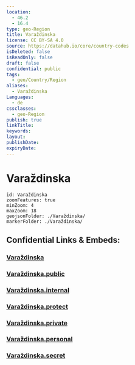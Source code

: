 ```yaml
---
location:
  - 46.2
  - 16.4
type: geo-Region
title: Varaždinska
license: CC BY-SA 4.0
source: https://datahub.io/core/country-codes
isDeleted: false
isReadOnly: false
draft: false
confidential: public
tags:
  - geo/Country/Region
aliases:
  - Varaždinska
Languages:
  - de
cssclasses:
  - geo-Region
publish: true
linkTitle:
keywords:
layout:
publishDate:
expiryDate:
---
```


# Varaždinska

```leaflet
id: Varaždinska
zoomFeatures: true 
minZoom: 4 
maxZoom: 18
geojsonFolder: ./Varaždinska/
markerFolder: ./Varaždinska/
```


## Confidential Links & Embeds: 

### [Varaždinska](/_Standards/Earth/Continent/Europe/Europe~Central/Croatia/Counties/Varaždinska.md) 

### [Varaždinska.public](/_public/Earth/Continent/Europe/Europe~Central/Croatia/Counties/Varaždinska.public.md) 

### [Varaždinska.internal](/_internal/Earth/Continent/Europe/Europe~Central/Croatia/Counties/Varaždinska.internal.md) 

### [Varaždinska.protect](/_protect/Earth/Continent/Europe/Europe~Central/Croatia/Counties/Varaždinska.protect.md) 

### [Varaždinska.private](/_private/Earth/Continent/Europe/Europe~Central/Croatia/Counties/Varaždinska.private.md) 

### [Varaždinska.personal](/_personal/Earth/Continent/Europe/Europe~Central/Croatia/Counties/Varaždinska.personal.md) 

### [Varaždinska.secret](/_secret/Earth/Continent/Europe/Europe~Central/Croatia/Counties/Varaždinska.secret.md)

